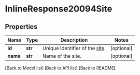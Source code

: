 # InlineResponse20094Site

## Properties
Name | Type | Description | Notes
------------ | ------------- | ------------- | -------------
**id** | **str** | Unique Identifier of the [site](https://support.zoom.us/hc/en-us/articles/360020809672-Managing-Multiple-Sites). | [optional] 
**name** | **str** | Name of the site. | [optional] 

[[Back to Model list]](../README.md#documentation-for-models) [[Back to API list]](../README.md#documentation-for-api-endpoints) [[Back to README]](../README.md)

